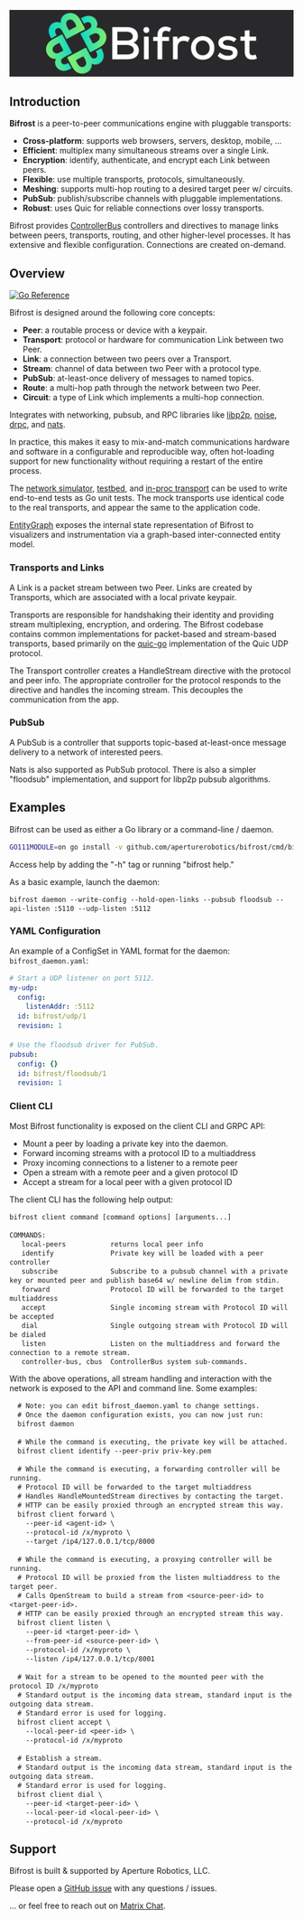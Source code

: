 ![Bifrost](./doc/img/bifrost-logo.png)

## Introduction

**Bifrost** is a peer-to-peer communications engine with pluggable transports:

 - **Cross-platform**: supports web browsers, servers, desktop, mobile, ...
 - **Efficient**: multiplex many simultaneous streams over a single Link.
 - **Encryption**: identify, authenticate, and encrypt each Link between peers.
 - **Flexible**: use multiple transports, protocols, simultaneously.
 - **Meshing**: supports multi-hop routing to a desired target peer w/ circuits.
 - **PubSub**: publish/subscribe channels with pluggable implementations.
 - **Robust**: uses Quic for reliable connections over lossy transports.

Bifrost provides [ControllerBus] controllers and directives to manage links
between peers, transports, routing, and other higher-level processes. It has
extensive and flexible configuration. Connections are created on-demand.

[ControllerBus]: https://github.com/aperturerobotics/controllerbus

## Overview

[![Go Reference](https://pkg.go.dev/badge/github.com/aperturerobotics/bifrost.svg)](https://pkg.go.dev/github.com/aperturerobotics/bifrost)

Bifrost is designed around the following core concepts:

 - **Peer**: a routable process or device with a keypair.
 - **Transport**: protocol or hardware for communication Link between two Peer.
 - **Link**: a connection between two peers over a Transport.
 - **Stream**: channel of data between two Peer with a protocol type.
 - **PubSub**: at-least-once delivery of messages to named topics.
 - **Route**: a multi-hop path through the network between two Peer.
 - **Circuit**: a type of Link which implements a multi-hop connection.

Integrates with networking, pubsub, and RPC libraries like [libp2p], [noise],
[drpc], and [nats].

[drpc]: https://github.com/storj/drpc
[libp2p]: https://libp2p.io/
[noise]: https://github.com/perlin-network/noise
[nats]: https://nats.io

In practice, this makes it easy to mix-and-match communications hardware and
software in a configurable and reproducible way, often hot-loading support for
new functionality without requiring a restart of the entire process.

The [network simulator], [testbed], and [in-proc transport] can be used to write
end-to-end tests as Go unit tests. The mock transports use identical code to the
real transports, and appear the same to the application code.

[network simulator]: ./sim
[testbed]: ./testbed
[in-proc transport]: ./transport/inproc

[EntityGraph] exposes the internal state representation of Bifrost to
visualizers and instrumentation via a graph-based inter-connected entity model.

[EntityGraph]: https://github.com/aperturerobotics/entitygraph

### Transports and Links

A Link is a packet stream between two Peer. Links are created by Transports,
which are associated with a local private keypair.

Transports are responsible for handshaking their identity and providing stream
multiplexing, encryption, and ordering. The Bifrost codebase contains common
implementations for packet-based and stream-based transports, based primarily on
the [quic-go] implementation of the Quic UDP protocol.

[quic-go]: https://github.com/lucas-clemente/quic-go

The Transport controller creates a HandleStream directive with the protocol and
peer info. The appropriate controller for the protocol responds to the directive
and handles the incoming stream. This decouples the communication from the app.

### PubSub

A PubSub is a controller that supports topic-based at-least-once message
delivery to a network of interested peers.

Nats is also supported as PubSub protocol. There is also a simpler "floodsub"
implementation, and support for libp2p pubsub algorithms.

## Examples

Bifrost can be used as either a Go library or a command-line / daemon.

```bash
GO111MODULE=on go install -v github.com/aperturerobotics/bifrost/cmd/bifrost
```

Access help by adding the "-h" tag or running "bifrost help."

As a basic example, launch the daemon:

```
bifrost daemon --write-config --hold-open-links --pubsub floodsub --api-listen :5110 --udp-listen :5112
```

### YAML Configuration

An example of a ConfigSet in YAML format for the daemon: `bifrost_daemon.yaml`:

```yaml
# Start a UDP listener on port 5112.
my-udp:
  config:
    listenAddr: :5112
  id: bifrost/udp/1
  revision: 1

# Use the floodsub driver for PubSub.
pubsub:
  config: {}
  id: bifrost/floodsub/1
  revision: 1
```

### Client CLI

Most Bifrost functionality is exposed on the client CLI and GRPC API:

 - Mount a peer by loading a private key into the daemon.
 - Forward incoming streams with a protocol ID to a multiaddress
 - Proxy incoming connections to a listener to a remote peer
 - Open a stream with a remote peer and a given protocol ID
 - Accept a stream for a local peer with a given protocol ID

The client CLI has the following help output:

```
bifrost client command [command options] [arguments...]

COMMANDS:
   local-peers           returns local peer info
   identify              Private key will be loaded with a peer controller
   subscribe             Subscribe to a pubsub channel with a private key or mounted peer and publish base64 w/ newline delim from stdin.
   forward               Protocol ID will be forwarded to the target multiaddress
   accept                Single incoming stream with Protocol ID will be accepted
   dial                  Single outgoing stream with Protocol ID will be dialed
   listen                Listen on the multiaddress and forward the connection to a remote stream.
   controller-bus, cbus  ControllerBus system sub-commands.
```

With the above operations, all stream handling and interaction with the network
is exposed to the API and command line. Some examples:

```
  # Note: you can edit bifrost_daemon.yaml to change settings.
  # Once the daemon configuration exists, you can now just run:
  bifrost daemon

  # While the command is executing, the private key will be attached.
  bifrost client identify --peer-priv priv-key.pem

  # While the command is executing, a forwarding controller will be running.
  # Protocol ID will be forwarded to the target multiaddress
  # Handles HandleMountedStream directives by contacting the target.
  # HTTP can be easily proxied through an encrypted stream this way.
  bifrost client forward \
    --peer-id <agent-id> \
    --protocol-id /x/myproto \
    --target /ip4/127.0.0.1/tcp/8000

  # While the command is executing, a proxying controller will be running.
  # Protocol ID will be proxied from the listen multiaddress to the target peer.
  # Calls OpenStream to build a stream from <source-peer-id> to <target-peer-id>.
  # HTTP can be easily proxied through an encrypted stream this way.
  bifrost client listen \
    --peer-id <target-peer-id> \
    --from-peer-id <source-peer-id> \
    --protocol-id /x/myproto \
    --listen /ip4/127.0.0.1/tcp/8001

  # Wait for a stream to be opened to the mounted peer with the protocol ID /x/myproto
  # Standard output is the incoming data stream, standard input is the outgoing data stream.
  # Standard error is used for logging.
  bifrost client accept \
    --local-peer-id <peer-id> \
    --protocol-id /x/myproto 

  # Establish a stream.
  # Standard output is the incoming data stream, standard input is the outgoing data stream.
  # Standard error is used for logging.
  bifrost client dial \
    --peer-id <target-peer-id> \
    --local-peer-id <local-peer-id> \
    --protocol-id /x/myproto
```

## Support

Bifrost is built & supported by Aperture Robotics, LLC.

Please open a [GitHub issue] with any questions / issues.

[GitHub issue]: https://github.com/aperturerobotics/bifrost/issues/new

... or feel free to reach out on [Matrix Chat].

[Matrix Chat]: https://matrix.to/#/#aperture-robotics:matrix.org
